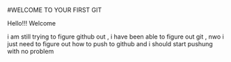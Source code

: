 #WELCOME TO YOUR FIRST GIT

Hello!!!
Welcome

i am still trying to figure github out , i have been able to figure out git , nwo i just need to figure out how to push to github and i should start pushung with no problem 

